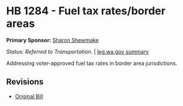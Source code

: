 # HB 1284 - Fuel tax rates/border areas
**Primary Sponsor:** [Sharon Shewmake](/person/leg/sharon.shewmake.md)

*Status: Referred to Transportation.* | [leg.wa.gov summary](https://app.leg.wa.gov/billsummary?BillNumber=1284&Year=2021)

Addressing voter-approved fuel tax rates in border area jurisdictions.

## Revisions
* [Original Bill](1/)